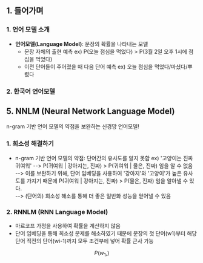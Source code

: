## 1. 들어가며
### 1. 언어 모델 소개
* **언어모델(Language Model)**: 문장의 확률을 나타내는 모델
  * 문장 자체의 출현 예측 ex) P(오늘 점심을 먹었다) > P(3월 2일 오후 1시에 점심을 먹었다)
  * 이전 단어들이 주어졌을 때 다음 단어 예측 ex) 오늘 점심을 먹었다/마셨다/뿌렸다
  
### 2. 한국어 언어모델



## 5. NNLM (Neural Network Language Model)
n-gram 기반 언어 모델의 약점을 보완하는 신경망 언어모델!

### 1. 희소성 해결하기
* n-gram 기반 언어 모델의 약점: 단어간의 유사도를 알지 못함
ex) '고양이는 진짜 귀여워' --> P(귀여워 | 강아지는, 진짜) > P(귀여워 | 물은, 진짜) 임을 알 수 없음       
--> 이를 보완하기 위해, 단어 임베딩을 사용하여 '강아지'와 '고양이'가 높은 유사도를 가지기 때문에 P(귀여워 | 강아지는, 진짜) > P(물은, 진짜) 임을 알아낼 수 있다.        
--> (단어의) 희소성 해소를 통해 더 좋은 일반화 성능을 얻어낼 수 있음

### 2. RNNLM (RNN Language Model)
* 마르코프 가정을 사용하여 확률을 계산하지 않음
* 단어 임베딩을 통해 희소성 문제를 해소하였기 때문에 문장의 첫 단어(w1)부터 해당 단어 직전의 단어(wi-1)까지 모두 조건부에 넣어 확률 근사 가능

$$P(w_1, )$$
